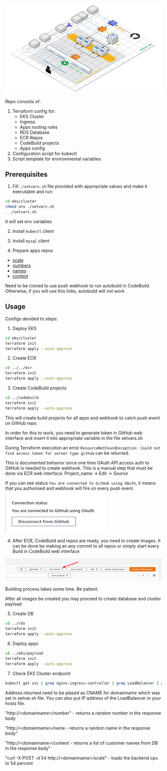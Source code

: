 
![schema](https://github.com/bgorbuntsov/solidus-eks-task/blob/master/img/solidus.png?raw=true)

Repo consists of:
1. Terraform config for:
   - EKS Cluster
   - Ingress
   - Apps routing rules
   - RDS Database
   - ECR Repos
   - CodeBuild projects
   - Apps config
2. Configuration script for kubectl
3. Script template for environmental variables

## Prerequisites
1. Fill ```./setvars.sh``` file provided with appropriate values and make it executable and run:
```bash
cd eks/cluster
chmod u+x ./setvars.sh
. ./setvars.sh
```
It will set env variables

2. Install ```kubectl``` client

3. Install ```mysql``` client

4. Prepare apps repos
* [scale](https://github.com/bgorbuntsov/solidus-scale)
* [numbers](https://github.com/bgorbuntsov/solidus-numbers)
* [names](https://github.com/bgorbuntsov/solidus-names)
* [content](https://github.com/bgorbuntsov/solidus-content)

Need to be cloned to use push webhook to run autobuild in CodeBuild. Otherwise, if you will use this links, autobuild will not work

## Usage
Configs devided to steps:
1. Deploy EKS
```bash
cd eks/cluster
terraform init
terraform apply --auto-approve
```
2. Create ECR
```bash
cd ../../ecr
terraform init
terraform apply --auto-approve
```
3. Create CodeBuild projects
```bash
cd ../codebuild
terraform init
terraform apply --auto-approve
```
This will create build projects for all apps and webhook to catch push event on GitHub repo.

In order for this to work, you need to generate token in GitHub web interface and insert it into appropriate variable in the file setvars.sh

During Terraform execution an error ```ResourceNotFoundException: Could not find access token for server type github``` can be returned.

This is documented behavior since one time OAuth API access auth to GitHub is needed to create webhook. This is a manual step that must be done via
ECR web interface: Project_name -> Edit -> Source

If you can see status ```You are connected to GitHub using OAuth```, it means that you authorised and webhook will fire on every push event.

![connected](https://github.com/bgorbuntsov/solidus-eks-task/blob/master/img/connected.png?raw=true)

4. After ECR, CodeBuild and repos are ready, you need to create images.
It can be done be making an any commit to all repos or simply start every Build in CodeBuild web interface

![start_build](https://github.com/bgorbuntsov/solidus-eks-task/blob/master/img/start_build.png?raw=true)

Building process takes some time. Be patient.

After all images be created you may proceed to create database and cluster payload

5. Create DB
```bash
cd ../rds
terraform init
terraform apply --auto-approve
```

6. Deploy apps
```bash
cd ../eks/payload
terraform init
terraform apply --auto-approve
```

7. Check EKS Cluster endpoint
```bash
kubectl get svc | grep nginx-ingress-controller | grep LoadBalancer | awk '{print $4;}'
```
Address returned need to be plased as CNAME for domainname which was set in setvar.sh file.
You can also put IP address of the LoadBalancer in your hosts file.

"http://\<domainname\>/number" - returns a random number in the response body

"http://\<domainname\>/name - returns a random name in the response body"

"http://\<domainname\>/content - returns a list of customer names from DB in the response body"

"curl -X POST -d 54 http://\<domainname\>/scale" - loads the backend cpu to 54 percent


